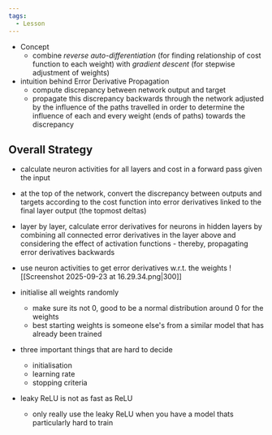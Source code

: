 ```yaml
---
tags:
  - Lesson
---
```

- Concept
	- combine *reverse auto-differentiation* (for finding relationship of cost function to each weight) with *gradient descent* (for stepwise adjustment of weights)
- intuition behind Error Derivative Propagation
	- compute discrepancy between network output and target
	- propagate this discrepancy backwards through the network adjusted by the influence of the paths travelled in order to determine the influence of each and every weight (ends of paths) towards the discrepancy
## Overall Strategy
- calculate neuron activities for all layers and cost in a forward pass given the input
- at the top of the network, convert the discrepancy between outputs and targets according to the cost function into error derivatives linked to the final layer output (the topmost deltas)
- layer by layer, calculate error derivatives for neurons in hidden layers by combining all connected error derivatives in the layer above and considering the effect of activation functions - thereby, propagating error derivatives backwards
- use neuron activities to get error derivatives w.r.t. the weights
![[Screenshot 2025-09-23 at 16.29.34.png|300]]




- initialise all weights randomly
	- make sure its not 0, good to be a normal distribution around 0 for the weights
	- best starting weights is someone else's from a similar model that has already been trained

- three important things that are hard to decide
	- initialisation
	- learning rate
	- stopping criteria

- leaky ReLU is not as fast as ReLU
	- only really use the leaky ReLU when you have a model thats particularly hard to train